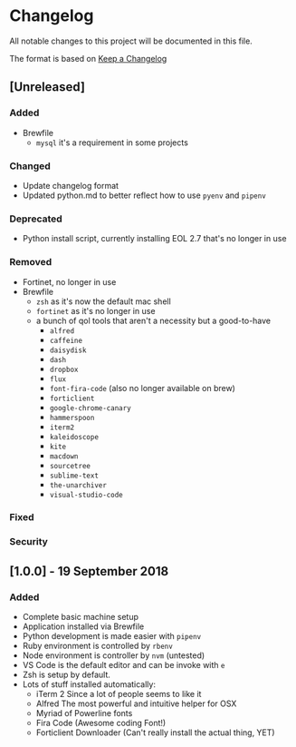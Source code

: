 # Changelog

All notable changes to this project will be documented in this file.

The format is based on [Keep a Changelog](https://keepachangelog.com/en/1.0.0/)

## [Unreleased]

### Added

* Brewfile
    - `mysql` it's a requirement in some projects

### Changed

* Update changelog format
* Updated python.md to better reflect how to use `pyenv` and `pipenv`

### Deprecated

* Python install script, currently installing EOL 2.7 that's no longer in use

### Removed

* Fortinet, no longer in use
* Brewfile
    - `zsh` as it's now the default mac shell
    - `fortinet` as it's no longer in use
    - a bunch of qol tools that aren't a necessity but a good-to-have
        + `alfred`
        + `caffeine`
        + `daisydisk`
        + `dash`
        + `dropbox`
        + `flux`
        + `font-fira-code` (also no longer available on brew)
        + `forticlient`
        + `google-chrome-canary`
        + `hammerspoon`
        + `iterm2`
        + `kaleidoscope`
        + `kite`
        + `macdown`
        + `sourcetree`
        + `sublime-text`
        + `the-unarchiver`
        + `visual-studio-code`

### Fixed

### Security

## [1.0.0] - 19 September 2018

### Added

- Complete basic machine setup
- Application installed via Brewfile
- Python development is made easier with `pipenv`
- Ruby environment is controlled by `rbenv`
- Node environment is controller by `nvm` (untested)
- VS Code is the default editor and can be invoke with `e`
- Zsh is setup by default.  
- Lots of stuff installed automatically:
    - iTerm 2 Since a lot of people seems to like it
    - Alfred The most powerful and intuitive helper for OSX
    - Myriad of Powerline fonts
    - Fira Code (Awesome coding Font!)
    - Forticlient Downloader (Can't really install the actual thing, YET)
